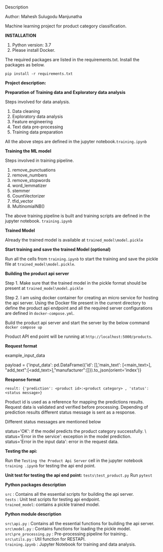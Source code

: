 Description
 
Author: Mahesh Sulugodu Manjunatha

Machine learning project for product category classification. 


**INSTALLATION**

1. Python version: 3.7 
1. Please install Docker.

The required packages are listed in the requirements.txt. Install the
packages as below.
 
`pip install -r requirements.txt`


**Project description:**

**Preparation of Training data  and Exploratory data analysis**

Steps involved for data analysis.

1. Data cleaning
2. Exploratory data analysis
3. Feature engineering
4. Text data pre-processing
4. Training data preparation

All the above steps are defined in the jupyter notebook.`training.ipynb`



**Training the ML model**

Steps involved in training pipeline.

1. remove_punctuations
2. remove_numbers
3. remove_stopwords
4. word_lemmatizer
5. stemmer
6. CountVectorizer
7. tfid_vector
8. MultinomialNB() 

The above training pipeline is built and training scripts are defined in the
jupyter notebook. `training.ipynb`

**Trained Model** 

Already the trained model is available at `trained_model\model.pickle`

**Start training and save the trained Model (optional)** 

Run all the cells from `training.ipynb` to start the training and save the
pickle file at `trained_model\model.pickle`.

**Building the product api server** 

Step 1. Make sure that the trained model in the pickle format should be present
 at 
`trained_model\model.pickle`

Step 2. I am using docker container for creating an micro service for hosting
the api server. Using the Docker file present in the current directory to define the
product api endpoint and all the required server configurations are defined
 in `docker-compose.yml`. 

Build the product api server and start the server by the below command \
`docker compose up` 

Product API end point will be running at `http://localhost:5000/products`. 

**Request format**

example_input_data 

payload = {'input_data': pd.DataFrame({'id': [<product id>],'main_text': [<main_text>], "add_text":[<add_text>],"manufacturer":[<manufacturer>]}).to_json(orient='index')}

**Response format**

`result: {'prediction': <product id>:<product category> , 'status': <status
 message>}`

Product id is used as a reference for mapping the predictions results.
Request data is validated and verified before processing.
Depending of prediction results different status message is sent as a response.

Different status messages are mentioned below

status='OK': if the model predicts the product category successfully. \ 
status='Error in the service': exception in the model prediction. \
status='Error in the input data': error in the request data. 


**Testing the api:** 

Run the `Testing the Product Api Server` cell in the jupyter notebook `training
.ipynb` for testing the api end point.


**Unit test for testing the api end point:**  `tests\test_product.py` 
Run `pytest` 


**Python packages description**

`src` : Contains all the essential scripts for building the api server.\
`tests` : Unit test scripts for testing api endpoint.\
`trained_model`: contains a pickle trained model.

**Python module description**

`src\api.py` : Contains all the essential functions for building the api server. \
`src\model.py` : Contains functions for loading the pickle model.\
`src\pre_processing.py` : Pre-processing pipeline for training..\
`src\utils.py` : Util function for RESTAPI. \
`training.ipynb` : Jupyter Notebook for training and data analysis.
 
